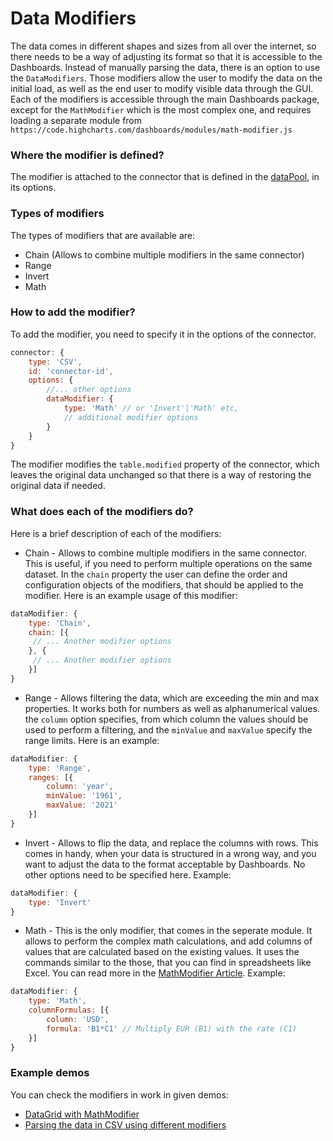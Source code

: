 Data Modifiers
===

The data comes in different shapes and sizes from all over the internet, so there needs to be a way of adjusting its format so that it is accessible to the Dashboards. Instead of manually parsing the data, there is an option to use the `DataModifiers`. Those modifiers allow the user to modify the data on the initial load, as well as the end user to modify visible data through the GUI. Each of the modifiers is accessible through the main Dashboards package, except for the `MathModifier` which is the most complex one, and requires loading a separate module from `https://code.highcharts.com/dashboards/modules/math-modifier.js`

### Where the modifier is defined?
The modifier is attached to the connector that is defined in the [dataPool](https://www.highcharts.com/docs/dashboards/data-handling), in its options.

### Types of modifiers
The types of modifiers that are available are:

* Chain (Allows to combine multiple modifiers in the same connector)
* Range
* Invert
* Math

### How to add the modifier?
To add the modifier, you need to specify it in the options of the connector.
```javascript
connector: {
    type: 'CSV',
    id: 'connector-id',
    options: {
        //... other options
        dataModifier: {
            type: 'Math' // or 'Invert'|'Math' etc,
            // additional modifier options
        }
    }
}
```
The modifier modifies the `table.modified` property of the connector, which leaves the original data unchanged so that there is a way of restoring the original data if needed.

### What does each of the modifiers do?

Here is a brief description of each of the modifiers:
* Chain - Allows to combine multiple modifiers in the same connector. This is useful, if you need to perform multiple operations on the same dataset. In the `chain` property the user can define the order and configuration objects of the modifiers, that should be applied to the modifier. Here is an example usage of this modifier:
```javascript
dataModifier: {
    type: 'Chain',
    chain: [{
     // ... Another modifier options
    }, {
     // ... Another modifier options
    }]
}
```
* Range - Allows filtering the data, which are exceeding the min and max properties. It works both for numbers as well as alphanumerical values. the `column` option specifies, from which column the values should be used to perform a filtering, and the `minValue` and `maxValue` specify the range limits. Here is an example:
```javascript
dataModifier: {
    type: 'Range',
    ranges: [{
        column: 'year',
        minValue: '1961',
        maxValue: '2021'
    }]
}
```
* Invert - Allows to flip the data, and replace the columns with rows. This comes in handy, when your data is structured in a wrong way, and you want to adjust the data to the format acceptable by Dashboards. No other options need to be specified here. Example:
```javascript
dataModifier: {
    type: 'Invert'
}
```
* Math - This is the only modifier, that comes in the seperate module. It allows to perform the complex math calculations, and add columns of values that are calculated based on the existing values. It uses the commands similar to the those, that you can find in spreadsheets like Excel. You can read more in the [MathModifier Article](<link to mathmodifier article>).
Example:
```javascript
dataModifier: {
    type: 'Math',
    columnFormulas: [{
        column: 'USD',
        formula: 'B1*C1' // Multiply EUR (B1) with the rate (C1)
    }]
}
```

### Example demos
You can check the modifiers in work in given demos:
* [DataGrid with MathModifier](https://jsfiddle.net/gh/get/library/pure/highcharts/highcharts/tree/master/samples/dashboards/demo/datagrid-mathmodifier/)
* [Parsing the data in CSV using different modifiers](https://jsfiddle.net/gh/get/library/pure/highcharts/highcharts/tree/master/samples/highcharts/data-tools/csv-modifiers)